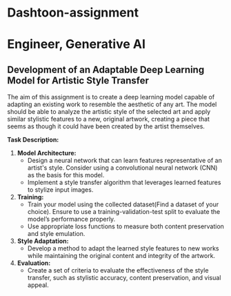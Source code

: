# Dashtoon-assignment

# Engineer, Generative AI

## Development of an Adaptable Deep Learning Model for Artistic Style Transfer
The aim of this assignment is to create a deep learning model capable of adapting an existing work to resemble the aesthetic of any art. The model should be able to analyze the artistic style of the selected art and apply similar stylistic features to a new, original artwork, creating a piece that seems as though it could have been created by the artist themselves.

**Task Description:**

1. **Model Architecture:**
    - Design a neural network that can learn features representative of an artist's style. Consider using a convolutional neural network (CNN) as the basis for this model.
    - Implement a style transfer algorithm that leverages learned features to stylize input images.
2. **Training:**
    - Train your model using the collected dataset(Find a dataset of your choice). Ensure to use a training-validation-test split to evaluate the model’s performance properly.
    - Use appropriate loss functions to measure both content preservation and style emulation.
3. **Style Adaptation:**
    - Develop a method to adapt the learned style features to new works while maintaining the original content and integrity of the artwork.
4. **Evaluation:**
    - Create a set of criteria to evaluate the effectiveness of the style transfer, such as stylistic accuracy, content preservation, and visual appeal.
